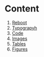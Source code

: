 [1]: 10000Reboot.md
[2]: 20000Typography.md
[3]: 30000Code.md
[4]: 40000Images.md
[5]: 50000Tables.md
[6]: 60000Figure.md

# Content

1. [Reboot][1]
2. [Typograpyh][2]
3. [Code][3]
4. [Images][4]
5. [Tables][5]
6. [Figures][6]